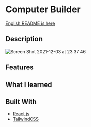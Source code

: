 # Computer Builder

[English README is here](https://github.com/tkwonn/computer-builder/blob/main/README.md)

## Description

![Screen Shot 2021-12-03 at 23 37 46](https://user-images.githubusercontent.com/66197642/144702122-7a08068a-4d84-4951-a0ae-25f3db30ee88.png)


## Features


## What I learned


## Built With

* [React.js](https://reactjs.org/)
* [TailwindCSS](https://tailwindui.com/)


